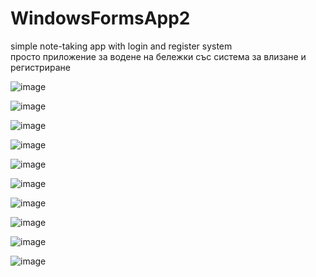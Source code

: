 # WindowsFormsApp2

simple note-taking app with login and register system
\
просто приложение за водене на бележки със система за влизане и регистриране


![image](https://github.com/radev1924/WindowsFormsApp2/assets/26287242/af376e2a-e58c-4105-91f1-8f4de38b36b3)

![image](https://github.com/radev1924/WindowsFormsApp2/assets/26287242/884eb192-9fec-4354-837e-f002098a163b)

![image](https://github.com/radev1924/WindowsFormsApp2/assets/26287242/b9d4dee1-2d07-44d7-90f2-c4dd813d8c36)

![image](https://github.com/radev1924/WindowsFormsApp2/assets/26287242/de72d99c-cc4f-4712-baf8-1c516faec6c4)

![image](https://github.com/radev1924/WindowsFormsApp2/assets/26287242/cdc32e27-1921-400a-8c5c-ac839895d395)

![image](https://github.com/radev1924/WindowsFormsApp2/assets/26287242/c2f756e9-a283-4826-bce3-f5c0dc0a62e3)

![image](https://github.com/radev1924/WindowsFormsApp2/assets/26287242/9054e735-77dd-4c3a-8284-fc184f54d5da)

![image](https://github.com/radev1924/WindowsFormsApp2/assets/26287242/655e2dac-6620-4992-9805-0c92637ba1e6)

![image](https://github.com/radev1924/WindowsFormsApp2/assets/26287242/40c3f773-6043-4a91-93b7-539d32c14f11)

![image](https://github.com/radev1924/WindowsFormsApp2/assets/26287242/05b18f39-9ab0-4819-a94c-4d93aa4ac422)
